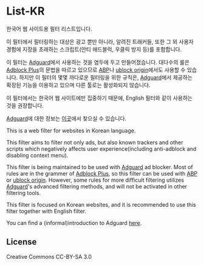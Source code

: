# List-KR
한국어 웹 사이트용 필터 리스트입니다.

이 필터에서 필터링하는 대상은 광고 뿐만 아니라, 알려진 트래커들, 또한 그 외 사용자 경험에 지장을 초래하는 스크립트(안티 애드블럭, 우클릭 방지 등)를 포함합니다.

이 필터는 [Adguard][]에서 사용하는 것을 염두에 두고 만들어졌습니다. 대다수의 룰은 [Adblock Plus][]의 문법을 따르고 있으므로 [ABP][]나 [ublock origin][]에서도 사용할 수 있습니다. 하지만 이 필터의 몇몇 까다로운 필터링을 위한 규칙은, [Adguard][]에서 제공하는 확장된 기능을 이용하고 있으며 다른 툴로는 활성화되지 않습니다.

이 필터에서는 한국어 웹 사이트에만 집중하기 때문에, English 필터와 같이 사용하는 것을 권장합니다.

[Adguard][]에 대한 정보는 [이곳][]에서 찾으실 수 있습니다.


This is a web filter for websites in Korean language.

This filter aims to filter not only ads, but also known trackers and other scripts which negatively affects user experience(including anti-adblock and disabling context menu).

This filter is being maintained to be used with [Adguard][] ad blocker. Most of rules are in the grammer of [Adblock Plus][], so this filter can be used with [ABP][] or [ublock origin][]. However, some rules for more difficult filtering utilizes [Adguard][]'s advanced filtering methods, and will not be activated in other filtering tools.

This filter is focused on Korean websites, and it is recommended to use this filter together with English filter.

You can find a (informal)introduction to Adguard [here][].

[Adguard]: https://adguard.com
[Adblock Plus]: https://adblockplus.org/
[ABP]: https://adblockplus.org/
[ublock origin]: https://github.com/gorhill/uBlock
[이곳]: https://namu.wiki/w/Adguard
[here]: https://namu.wiki/w/Adguard

## License
Creative Commons CC-BY-SA 3.0
